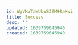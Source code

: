 ```yaml
---
id: WgVMaTaWUbuSJZM9RaXwi
title: Success
desc: ''
updated: 1639759645940
created: 1639759645940
---
```


